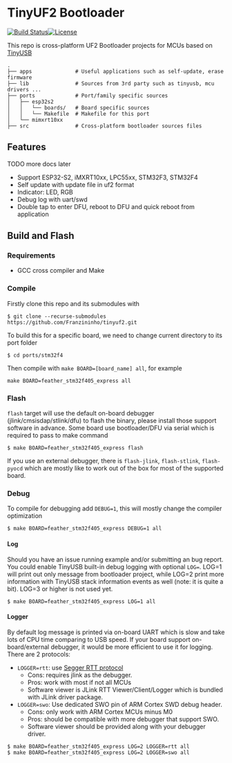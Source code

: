 # TinyUF2 Bootloader

[![Build Status](https://github.com/adafruit/tinyuf2/workflows/Build/badge.svg)](https://github.com/adafruit/tinyuf2/actions)[![License](https://img.shields.io/badge/license-MIT-brightgreen.svg)](https://opensource.org/licenses/MIT)

This repo is cross-platform UF2 Bootloader projects for MCUs based on [TinyUSB](https://github.com/hathach/tinyusb)

```
.
├── apps              # Useful applications such as self-update, erase firmware
├── lib               # Sources from 3rd party such as tinyusb, mcu drivers ...
├── ports             # Port/family specific sources
│   ├── esp32s2       
│   │   └── boards/   # Board specific sources
│   │   └── Makefile  # Makefile for this port
│   └── mimxrt10xx         
├── src               # Cross-platform bootloader sources files
```

## Features

TODO more docs later

- Support ESP32-S2, iMXRT10xx, LPC55xx, STM32F3, STM32F4
- Self update with update file in uf2 format
- Indicator: LED, RGB
- Debug log with uart/swd
- Double tap to enter DFU, reboot to DFU and quick reboot from application

## Build and Flash

### Requirements

- GCC cross compiler and Make

### Compile

Firstly clone this repo and its submodules with 

```
$ git clone --recurse-submodules https://github.com/Franzininho/tinyuf2.git
```

To build this for a specific board, we need to change current directory to its port folder

```
$ cd ports/stm32f4
```

Then compile with `make BOARD=[board_name] all`, for example

```
make BOARD=feather_stm32f405_express all
```

### Flash

`flash` target will use the default on-board debugger (jlink/cmsisdap/stlink/dfu) to flash the binary, please install those support software in advance. Some board use bootloader/DFU via serial which is required to pass to make command

```
$ make BOARD=feather_stm32f405_express flash
```

If you use an external debugger, there is `flash-jlink`, `flash-stlink`, `flash-pyocd` which are mostly like to work out of the box for most of the supported board.

### Debug

To compile for debugging add `DEBUG=1`, this will mostly change the compiler optimization

```
$ make BOARD=feather_stm32f405_express DEBUG=1 all
```

#### Log

Should you have an issue running example and/or submitting an bug report. You could enable TinyUSB built-in debug logging with optional `LOG=`. LOG=1 will print out only message from bootloader project, while LOG=2 print more information with TinyUSB stack information events as well (note: it is quite a bit). LOG=3 or higher is not used yet. 

```
$ make BOARD=feather_stm32f405_express LOG=1 all
```

#### Logger

By default log message is printed via on-board UART which is slow and take lots of CPU time comparing to USB speed. If your board support on-board/external debugger, it would be more efficient to use it for logging. There are 2 protocols: 

- `LOGGER=rtt`: use [Segger RTT protocol](https://www.segger.com/products/debug-probes/j-link/technology/about-real-time-transfer/)
  - Cons: requires jlink as the debugger.
  - Pros: work with most if not all MCUs
  - Software viewer is JLink RTT Viewer/Client/Logger which is bundled with JLink driver package.
- `LOGGER=swo`: Use dedicated SWO pin of ARM Cortex SWD debug header.
  - Cons: only work with ARM Cortex MCUs minus M0
  - Pros: should be compatible with more debugger that support SWO.
  - Software viewer should be provided along with your debugger driver.

```
$ make BOARD=feather_stm32f405_express LOG=2 LOGGER=rtt all
$ make BOARD=feather_stm32f405_express LOG=2 LOGGER=swo all
```
